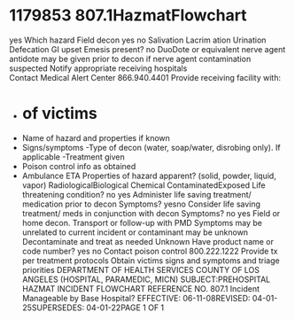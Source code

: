 # 1179853 807.1HazmatFlowchart

yes
Which hazard
Field decon
yes
no
Salivation
Lacrim ation
Urination
Defecation
GI upset
Emesis
 present?
no
DuoDote or 
equivalent 
nerve agent 
antidote  may 
be given prior 
to decon if 
nerve agent 
contamination 
suspected
Notify 
appropriate 
receiving 
hospitals  
Contact Medical 
Alert Center
866.940.4401
Provide receiving facility with:
- # of victims
- Name of hazard  and  properties if
known
- Signs/symptoms
-Type of decon (water, soap/water,
disrobing only). If applicable
-Treatment given
- Poison control info as obtained
- Ambulance ETA
Properties of 
hazard 
apparent?
(solid, powder, 
liquid, vapor)
RadiologicalBiological
Chemical
ContaminatedExposed
Life 
threatening 
condition?
no
yes
Administer life 
saving 
treatment/
medication 
prior to decon
Symptoms?
yesno
Consider life 
saving 
treatment/
meds in 
conjunction 
with decon
Symptoms?
no
yes
Field or home 
decon. 
Transport or 
follow-up with 
PMD
Symptoms 
may be 
unrelated to 
current 
incident or 
contaminant 
may be 
unknown
Decontaminate 
and treat as 
needed
Unknown
Have product 
name or code 
number?
yes
no
Contact poison 
control
800.222.1222
Provide tx per 
treatment 
protocols
Obtain victims 
signs and 
symptoms and 
triage priorities
DEPARTMENT OF HEALTH SERVICES
COUNTY OF LOS ANGELES
 (HOSPITAL, PARAMEDIC, MICN)
SUBJECT:PREHOSPITAL HAZMAT INCIDENT FLOWCHART REFERENCE NO. 807.1
Incident 
Manageable 
by Base 
Hospital?
EFFECTIVE: 06-11-08REVISED: 04-01-25SUPERSEDES: 04-01-22PAGE 1 OF 1
